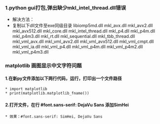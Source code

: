 ### 1.python gui打包,弹出缺少mkl_intel_thread.dll错误
* 解决方法：
* 复制以下dll文件至exe同级目录
 libiomp5md.dll
 mkl_avx.dll
 mkl_avx2.dll
 mkl_avx512.dll
 mkl_core.dll
 mkl_intel_thread.dll
 mkl_p4.dll
 mkl_p4m.dll
 mkl_p4m3.dll
 mkl_rt.dll
 mkl_sequential.dll
 mkl_tbb_thread.dll
 mkl_vml_avx.dll
 mkl_vml_avx2.dll
 mkl_vml_avx512.dll
 mkl_vml_cmpt.dll
 mkl_vml_ia.dll
 mkl_vml_p4.dll
 mkl_vml_p4m.dll
 mkl_vml_p4m2.dll
 mkl_vml_p4m3.dll

### matplotlib 画图显示中文字符问题
#### 1.在新py文件添加以下两行代码，运行，打印出一个文件路径
    * import matplotlib
    * print(matplotlib.matplotlib_fname())
#### 2.打开文件，在行 #font.sans-serif: DejaVu Sans 添加SimHei
    * 效果：#font.sans-serif: SimHei, DejaVu Sans

